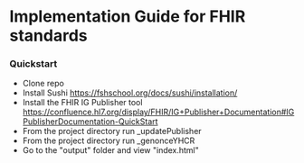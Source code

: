 # Implementation Guide for FHIR standards
### Quickstart 


 - Clone repo
 - Install Sushi https://fshschool.org/docs/sushi/installation/
 - Install the FHIR IG Publisher tool https://confluence.hl7.org/display/FHIR/IG+Publisher+Documentation#IGPublisherDocumentation-QuickStart
 - From the project directory run _updatePublisher
 - From the project directory run _genonceYHCR
 - Go to the "output" folder and view "index.html"
